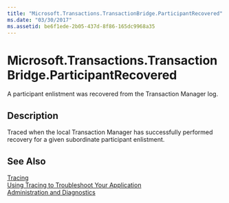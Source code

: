 ```yaml
---
title: "Microsoft.Transactions.TransactionBridge.ParticipantRecovered"
ms.date: "03/30/2017"
ms.assetid: be6f1ede-2b05-437d-8f86-165dc9968a35
---
```

# Microsoft.Transactions.TransactionBridge.ParticipantRecovered
A participant enlistment was recovered from the Transaction Manager log.  
  
## Description  
 Traced when the local Transaction Manager has successfully performed recovery for a given subordinate participant enlistment.  
  
## See Also  
 [Tracing](../../../../../docs/framework/wcf/diagnostics/tracing/index.md)  
 [Using Tracing to Troubleshoot Your Application](../../../../../docs/framework/wcf/diagnostics/tracing/using-tracing-to-troubleshoot-your-application.md)  
 [Administration and Diagnostics](../../../../../docs/framework/wcf/diagnostics/index.md)
